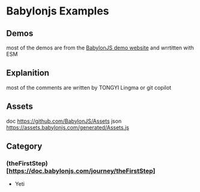 # Babylonjs Examples

## Demos

most of the demos are from the [BabylonJS demo website](https://www.babylonjs-playground.com/) and wrrtitten with ESM

## Explanition

most of the comments are written by TONGYI Lingma or git copilot

## Assets

doc https://github.com/BabylonJS/Assets
json https://assets.babylonjs.com/generated/Assets.js

## Category

### (theFirstStep)[https://doc.babylonjs.com/journey/theFirstStep]

- Yeti
